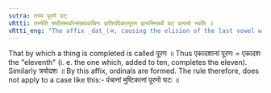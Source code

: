 ```yaml
---
sutra: तस्य पूरणे डट्
vRtti: तस्येति षष्ठीसमर्थात्संख्यावाचिनः प्रातिपदिकात्पूरण इत्यस्मिन्नर्थे डट् प्रत्ययो भवति ॥
vRtti_eng: "The affix _dat_(अ, causing the elision of the last vowel with the consonant following it) comes after a Numeral in the sixth case in construction, when the sense is "making full this number"."
---
```

That by which a thing is completed is called पूरण ॥ Thus एकादशानां पूरणः = एकादशः the "eleventh" (i. e. the one which, added to ten, completes the eleven). Similarly त्रयोदशः ॥ By this affix, ordinals are formed. The rule therefore, does not apply to a case like this:- पंचानां मुष्टिकानां पूरणो घटः ॥

